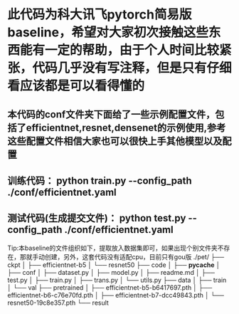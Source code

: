 # 此代码为科大讯飞pytorch简易版baseline，希望对大家初次接触这些东西能有一定的帮助，由于个人时间比较紧张，代码几乎没有写注释，但是只有仔细看应该都是可以看得懂的

## 本代码的conf文件夹下面给了一些示例配置文件，包括了efficientnet,resnet,densenet的示例使用,参考这些配置文件相信大家也可以很快上手其他模型以及配置

## 训练代码： python train.py --config_path ./conf/efficientnet.yaml
## 测试代码(生成提交文件)： python test.py --config_path ./conf/efficientnet.yaml

Tip:本baseline的文件组织如下，提取放入数据集即可，如果出现个别文件夹不存在，那就手动创建，另外，这套代码没有适配cpu，目前只有gou版
./pet/
├── ckpt
│   ├── efficientnet-b5
│   └── resnet50
├── code
│   ├── __pycache__
│   ├── conf
│   ├── dataset.py
│   ├── model.py
│   ├── readme.md
│   ├── test.py
│   ├── train.py
│   ├── trans.py
│   └── utils.py
├── data
│   ├── train
│   └── val
├── pretrained
│   ├── efficientnet-b5-b6417697.pth
│   ├── efficientnet-b6-c76e70fd.pth
│   ├── efficientnet-b7-dcc49843.pth
│   └── resnet50-19c8e357.pth
└── result